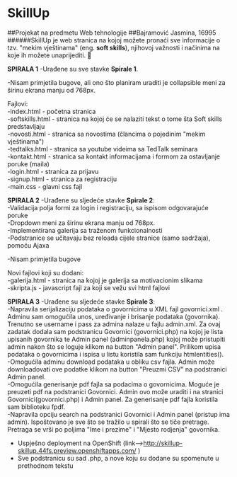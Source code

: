 # **SkillUp**
##Projekat na predmetu Web tehnologije
##Bajramović Jasmina, 16995
######SkillUp je web stranica na kojoj možete pronaći sve informacije o tzv. "mekim vještinama" (eng. **soft skills**), njihovoj važnosti i načinima na koje ih možete unaprijediti. :muscle:

**SPIRALA 1**
-Urađene su sve stavke **Spirale 1**.<br />

-Nisam primjetila bugove, ali ono što planiram uraditi je collapsible meni za širinu ekrana manju od 768px.

Fajlovi: <br />
-index.html - početna stranica <br />
-softskills.html - stranica na kojoj će se nalaziti tekst o tome šta Soft skills predstavljaju <br />
-novosti.html - stranica sa novostima (člancima o pojedinim "mekim vještinama") <br />
-tedtalks.html - stranica sa youtube videima sa TedTalk seminara <br />
-kontakt.html - stranica sa kontakt informacijama i formom za ostavljanje poruke (maila) <br />
-login.html - stranica za prijavu <br />
-signup.html - stranica za registraciju <br />
-main.css - glavni css fajl<br />


**SPIRALA 2**
-Urađene su sljedeće stavke **Spirale 2**:<br />
-Validacija polja formi za login i registraciju, sa ispisom odgovarajuće poruke<br />
-Dropdown meni za širinu ekrana manju od 768px.<br />
-Implementirana galerija sa traženom funkcionalnosti<br />
-Podstranice se učitavaju bez reloada cijele stranice (samo sadržaja), pomoću Ajaxa<br />

-Nisam primjetila bugove

Novi fajlovi koji su dodani:<br />
-galerija.html - stranica na kojoj je galerija sa motivacionim slikama<br />
-skripta.js - javascript fajl za koji se vežu svi html fajlovi <br />

**SPIRALA 3**
-Urađene su sljedeće stavke **Spirale 3**:<br  />
-Napravila serijalizaciju podataka o govornicima u XML fajl govornici.xml . Adminu sam omogućila unos, uređivanje i brisanje podataka (govornika). Trenutno se username i pass za admina nalaze u fajlu admin.xml. Za ovaj zadatak dodala sam podstranicu Govornici (govornici.php) na kojoj je lista upisanih govornika te Admin panel (adminpanela.php) kojoj može pristupiti admin nakon što se loguje klikom na button "Admin panel". Prilikom upisa podataka o govornicima i ispisa u listu koristila sam funkciju htmlentities().<br />
-Omogućila adminu download podataka u obliku csv fajla. Admin može downloadovati ove podatke klikom na button "Preuzmi CSV" na podstranici Admin panel.<br />
-Omogućila generisanje pdf fajla sa podacima o govornicima. Moguće je preuzeti pdf na podstranici Govornici. Admin ovo može uraditi i na stranici Govornici(govornici.php) i Admin panel. Za generisanje pdf fajla koristila sam biblioteku fpdf.<br />
-Napravila opciju search na podstranici Govornici i Admin panel (pristup ima admin). Ispoštovano je sve što se tražilo u spirali što se tiče pretrage. Pretraga se vrši po poljima "Ime i prezime" i "Mjesto rodjenja" govornika.<br />
- Uspješno deployment na OpenShift (link-->http://skillup-skillup.44fs.preview.openshiftapps.com/ )<br />
- Sve podstranicu su sad .php, a nove koju su dodane su spomenute u prethodnom tekstu<br />
